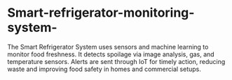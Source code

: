 # Smart-refrigerator-monitoring-system-
The Smart Refrigerator System uses sensors and machine learning to monitor food freshness. It detects spoilage via image analysis, gas, and temperature sensors. Alerts are sent through IoT for timely action, reducing waste and improving food safety in homes and commercial setups.
